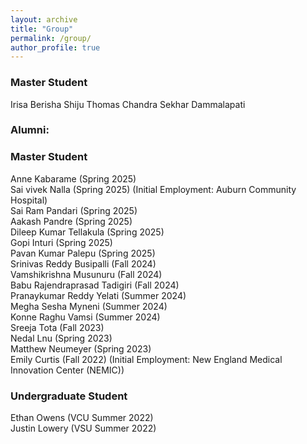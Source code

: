 ```yaml
---
layout: archive
title: "Group"
permalink: /group/
author_profile: true
---
```


<h3>Master Student</h3>

Irisa Berisha
Shiju Thomas
Chandra Sekhar Dammalapati

<h3>Alumni:</h3>

<h3>Master Student</h3>

Anne Kabarame (Spring 2025) <br>
Sai vivek Nalla (Spring 2025) (Initial Employment: Auburn Community Hospital) <br>
Sai Ram Pandari (Spring 2025) <br>
Aakash Pandre (Spring 2025) <br>
Dileep Kumar Tellakula (Spring 2025) <br>
Gopi Inturi (Spring 2025) <br>
Pavan Kumar Palepu (Spring 2025) <br>
Srinivas Reddy Busipalli (Fall 2024) <br> 
Vamshikrishna Musunuru (Fall 2024) <br> 
Babu Rajendraprasad Tadigiri (Fall 2024) <br>
Pranaykumar Reddy Yelati (Summer 2024) <br>
Megha Sesha Myneni (Summer 2024) <br>
Konne Raghu Vamsi (Summer 2024) <br>
Sreeja Tota (Fall 2023) <br>
Nedal Lnu (Spring 2023) <br>
Matthew Neumeyer (Spring 2023) <br>
Emily Curtis (Fall 2022) (Initial Employment: New England Medical Innovation Center (NEMIC))

<h3>Undergraduate Student</h3>
Ethan Owens (VCU Summer 2022) <br>
Justin Lowery (VSU Summer 2022)





